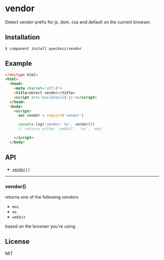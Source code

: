 # vendor

  Detect vendor prefix for js, dom, css and default on the current browser.

## Installation

    $ component install queckezz/vendor

## Example

```html
<!doctype html>
<html>
  <head>
    <meta charset='utf-8'>
    <title>detect vendor</title>
    <script src='build/build.js'></script>
  </head>
  <body>
    <script>
      var vendor = require('vendor')

      console.log('vendor: %s', vendor())
      // returns either 'webkit', 'ms', 'moz'

    </script>
  </body>
```

## API

* <a href="#api-vendor"><code>vendor()</code></a>

------------------------------------------------
<a name="api-vendor"></a>
### vendor()
returns one of the following vendors

* `moz`
* `ms`
* `webkit`

based on the browser you're using.

## License

  MIT